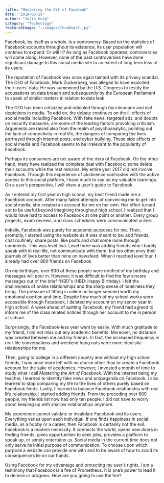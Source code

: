 ```yaml
---
title: "Mastering the Art of Facebook"
date: "2018-06-29"
author: "Julia Hong"
category: "Technology"
featuredImage: "./images/thumbnail.jpg"
---
```


Facebook, by itself as a whole, is a controversy. Based on the statistics of Facebook accounts throughout its existence, its user population will continue to expand. Or will it? As long as Facebook operates, controversies will come along. However, none of the past controversies have done significant damage to this social media site to an extent of long term loss of its users.

The reputation of Facebook was once again tainted with its privacy scandal. The CEO of Facebook, Mark Zuckerberg, was alleged to have exploited their users’ data. He was summoned by the U.S. Congress to testify the accusations on data breach and subsequently by the European Parliament to speak of similar matters in relation to data leak.

The CEO has been criticized and ridiculed through his inhumane and evil depictions in media. To add on, the debate continues on the ill effects of social media including Facebook. With fake news, targeted ads, and doubts on security measures, are some of the leading factors provoking criticism. Arguments are raised also from the realm of psychoanalytic, pointing out the lack of connectivity in real life, the dangers of comparing the lives portrayed through internet posts, and cyber bullying. These side effects of social media and Facebook seems to be irrelevant to the popularity of Facebook.

Perhaps its consumers are not aware of the risks of Facebook. On the other hand, many have realized the complete deal with Facebook; some delete their accounts while the rest remains. My entire year 2017 did not involve Facebook. Through this experience of abstinence contrasted with the active access to this social platform, I have much to say on my valuable learnings. On a user’s perspective, I will share a user’s guide to Facebook.

As I entered my first year in high school, my best friend made me a Facebook account. After many failed attempts of convincing me to get into social media, she created an account for me on her own. Her effort turned out to be useful beyond imagining throughout high school. I realized that I would have had to access to Facebook at one point or another. Every group projects, exam reviews, and class schedules were communicated online.

Initially, Facebook was purely for academic purposes for me. Then, promptly, I started using the website as it was meant to be: add friends, chat routinely, share posts, like posts and chat some more through comments. This was level two. Level three was adding friends who I barely speak with in real life, not communicate with them, but too often envy their journals of lives better than mine on newsfeed. When I reached level four, I already had over 800 friends on Facebook.

On my birthdays, over 800 of these people were notified of my birthday and messages will pour in. However, it was difficult to find the few sincere messages out of the brief “HBD”s (HBD: Happy Birthday). I felt the shallowness of online relationships and the sharp sense of loneliness they bring. The pressure of fitting in online no longer seemed worth my emotional exertion and time. Despite how much of my school works were accessible through Facebook, I deleted my account on my senior year in high school. A week ahead of quitting Facebook, my friend had agreed to inform me of the class related notices through her account to me in person at school.

Surprisingly, the Facebook-less year went by easily. With much gratitude to my friend, I did not miss out any academic benefits. Moreover, no distance was created between me and my friends. In fact, the increased frequency in real-life conversations and weekend hang outs were more idealistic relationships for me.

Then, going to college in a different country and without my high school friends, I was once more left with no choice other than to create a Facebook account for the sake of academics. However, I invested a month of time to study what I call _Mastering the Art of Facebook._ With the internet being my teacher, I learned to identify fake news and propaganda on Facebook. I also learned to stop comparing my life to the lives of others purely based on Facebook feeds. Lastly, I learned to balance Facebook relationship with real life relationship. I started adding friends. From the preceding over 800 people, my friends list now had only ten people; I did not have to worry about keeping up with shallow relationships anymore.

My experience cannot validate or invalidate Facebook and its users. Everything varies upon each individual. If one finds happiness in social media, as a hobby or a career, then Facebook is certainly not the evil. Facebook is a modern necessity. It connects the world, opens new doors in finding friends, gives opportunities to seek jobs, provides a platform to speak up, or simply entertains us. Social media in the current time does not only serve its initial purpose of communication. To choose upon which purpose a website can provide one with and to be aware of how to avoid its consequences lie on our hands.

Using Facebook for my advantage and protecting my user’s rights, I am a testimony that Facebook is a fire of Prometheus. It is one’s power to lead it to demise or progress. How are you going to use the fire?
